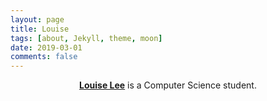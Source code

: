 ```yaml
---
layout: page
title: Louise
tags: [about, Jekyll, theme, moon]
date: 2019-03-01
comments: false
---
```

    
<center><a href="https://geezlouisee.github.io/"><b>Louise Lee</b></a> is a Computer Science student.</center>
